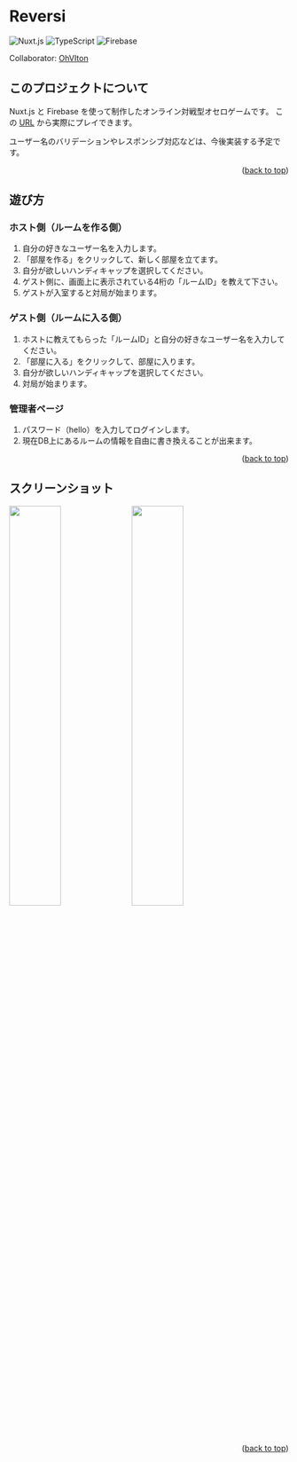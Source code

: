 <h1>Reversi</h1>

![Nuxt.js](https://img.shields.io/badge/Nuxt.js-34485a.svg?style=flat-square&logo=nuxtdotjs)
![TypeScript](https://img.shields.io/badge/TypeScript-34485a.svg?style=flat-square&logo=typescript)
![Firebase](https://img.shields.io/badge/Firebase-34485a.svg?style=flat-square&logo=firebase)

Collaborator: [OhVIton](https://github.com/OhVIton)
</div>

<!-- ABOUT THE PROJECT -->
## このプロジェクトについて
Nuxt.js と Firebase を使って制作したオンライン対戦型オセロゲームです。
この [URL](https://pl-reversi.web.app) から実際にプレイできます。<br/>

ユーザー名のバリデーションやレスポンシブ対応などは、今後実装する予定です。

<p align="right">(<a href="#top">back to top</a>)</p>

## 遊び方
### ホスト側（ルームを作る側）
1. 自分の好きなユーザー名を入力します。
2. 「部屋を作る」をクリックして、新しく部屋を立てます。
3. 自分が欲しいハンディキャップを選択してください。
4. ゲスト側に、画面上に表示されている4桁の「ルームID」を教えて下さい。
5. ゲストが入室すると対局が始まります。

### ゲスト側（ルームに入る側）
1. ホストに教えてもらった「ルームID」と自分の好きなユーザー名を入力してください。
2. 「部屋に入る」をクリックして、部屋に入ります。
3. 自分が欲しいハンディキャップを選択してください。
4. 対局が始まります。

### 管理者ページ
1. パスワード（hello）を入力してログインします。
2. 現在DB上にあるルームの情報を自由に書き換えることが出来ます。

<p align="right">(<a href="#top">back to top</a>)</p>

## スクリーンショット
<div>
  <img width="43%" src="screenshot-1.png" />
  <img width="43%" src="screenshot-2.png" />
</div>

<p align="right">(<a href="#top">back to top</a>)</p>


